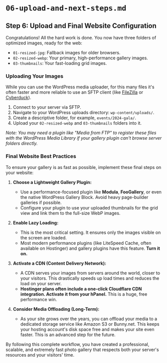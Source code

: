 # `06-upload-and-next-steps.md`


## Step 6: Upload and Final Website Configuration

Congratulations! All the hard work is done. You now have three folders of optimized images, ready for the web:
*   `01-resized-jpg`: Fallback images for older browsers.
*   `02-resized-webp`: Your primary, high-performance gallery images.
*   `03-thumbnails`: Your fast-loading grid images.

### Uploading Your Images

While you can use the WordPress media uploader, for this many files it's often faster and more reliable to use an SFTP client (like [FileZilla](https://filezilla-project.org/) or [Cyberduck](https://cyberduck.io/)).

1.  Connect to your server via SFTP.
2.  Navigate to your WordPress uploads directory: `wp-content/uploads/`.
3.  Create a descriptive folder, for example, `events/2024-gala/`.
4.  Upload your `02-resized-webp` and `03-thumbnails` folders into it.

*Note: You may need a plugin like "Media from FTP" to register these files with the WordPress Media Library if your gallery plugin can't browse server folders directly.*

### Final Website Best Practices

To ensure your gallery is as fast as possible, implement these final steps on your website:

1.  **Choose a Lightweight Gallery Plugin:**
    *   Use a performance-focused plugin like **Modula**, **FooGallery**, or even the native WordPress Gallery Block. Avoid heavy page-builder galleries if possible.
    *   Configure your plugin to use your uploaded thumbnails for the grid view and link them to the full-size WebP images.

2.  **Enable Lazy Loading:**
    *   This is the most critical setting. It ensures only the images visible on the screen are loaded.
    *   Most modern performance plugins (like LiteSpeed Cache, often available on Hostinger) and gallery plugins have this feature. **Turn it on.**

3.  **Activate a CDN (Content Delivery Network):**
    *   A CDN serves your images from servers around the world, closer to your visitors. This drastically speeds up load times and reduces the load on your server.
    *   **Hostinger plans often include a one-click Cloudflare CDN integration. Activate it from your hPanel.** This is a huge, free performance win.

4.  **Consider Media Offloading (Long-Term):**
    *   As your site grows over the years, you can offload your media to a dedicated storage service like Amazon S3 or Bunny.net. This keeps your hosting account's disk space free and makes your site even faster. This is an advanced step for the future.

By following this complete workflow, you have created a professional, scalable, and extremely fast photo gallery that respects both your server's resources and your visitors' time.
